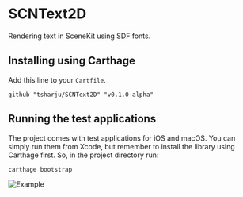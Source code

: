 # SCNText2D

Rendering text in SceneKit using SDF fonts.

## Installing using Carthage

Add this line to your `Cartfile`.

```
github "tsharju/SCNText2D" "v0.1.0-alpha"
```

## Running the test applications

The project comes with test applications for iOS and macOS. You can simply run them from Xcode, but remember to install the library using Carthage first. So, in the project directory run:

```
carthage bootstrap
```

![Example](https://pbs.twimg.com/media/D3sU9ZUX4AIvqYn.jpg:large)
